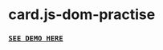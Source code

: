 # card.js-dom-practise
<a href="https://dev-kumaresan.github.io/card.js-dom-practise/"><b><font><h3>```SEE DEMO HERE```</h3></font></b></a>
<style>h3{color:green;}</style>
